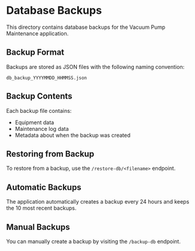 # Database Backups

This directory contains database backups for the Vacuum Pump Maintenance application.

## Backup Format

Backups are stored as JSON files with the following naming convention:
```
db_backup_YYYYMMDD_HHMMSS.json
```

## Backup Contents

Each backup file contains:
- Equipment data
- Maintenance log data
- Metadata about when the backup was created

## Restoring from Backup

To restore from a backup, use the `/restore-db/<filename>` endpoint.

## Automatic Backups

The application automatically creates a backup every 24 hours and keeps the 10 most recent backups.

## Manual Backups

You can manually create a backup by visiting the `/backup-db` endpoint.
